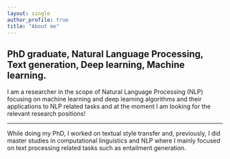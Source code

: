 ```yaml
---
layout: single
author_profile: true
title: "About me"
---
```


## PhD graduate, Natural Language Processing, Text generation, Deep learning, Machine learning.


I am a researcher in the scope of Natural Language Processing (NLP) focusing on machine learning and deep learning algorithms and their applications to NLP related tasks and at the moment I am looking for the relevant  research positions!

---
While doing my PhD,  I worked on textual style transfer and, previously, I did master studies in computational linguistics and NLP where I mainly  focused on  text processing related tasks  such as entailment generation. 
